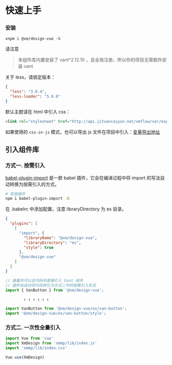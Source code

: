 # 快速上手

### 安装

```
xnpm i @xm/design-vue -S
```

请注意

> 本组件库内置安装了 vant^2.12.10 ，且全局注册，所以你的项目无需额外安装 vant

关于 less，请锁定版本：

```json
{
  "less": "3.0.4",
  "less-loader": "5.0.0"
}
```

默认主题请在 html 中引入 css：

```html
<link rel="stylesheet" href="http://api.jituancaiyun.net/xmflow/var/export?type=css&link=1">
```

如果使用的 `css-in-js` 模式，也可以导出 js 文件在项目中引入：[变量导出地址](http://api.jituancaiyun.net/xmflow-fe/#/var)

## 引入组件库

### 方式一. 按需引入 

[babel-plugin-import](https://github.com/ant-design/babel-plugin-import) 是一款 babel 插件，它会在编译过程中将 import 的写法自动转换为按需引入的方式。

```bash
# 安装插件
npm i babel-plugin-import -D
```


在 .babelrc 中添加配置，注意 libraryDirectory 为 es 目录。

```json
{
  "plugins": [
    [
      "import", {
        "libraryName": "@xm/design-vue",
        "libraryDirectory": "es",
        "style": true
      },
      "@xm/design-vue"
    ]
  ]
}
```

```js
// 接着你可以在代码中直接引入 Vant 组件
// 插件会自动将代码转化为方式二中的按需引入形式
import { VanButton } from '@xm/design-vue';

        ↓ ↓ ↓ ↓ ↓ ↓

import VanButton from '@xm/design-vue/es/van-button';
import '@xm/design-vue/es/van-button/style';
```



### 方式二. 一次性全量引入

```js
import Vue from 'vue'
import XmDesign from 'xmmp/lib/index.js'
import 'xmmp/lib/index.css'

Vue.use(XmDesign)
```
